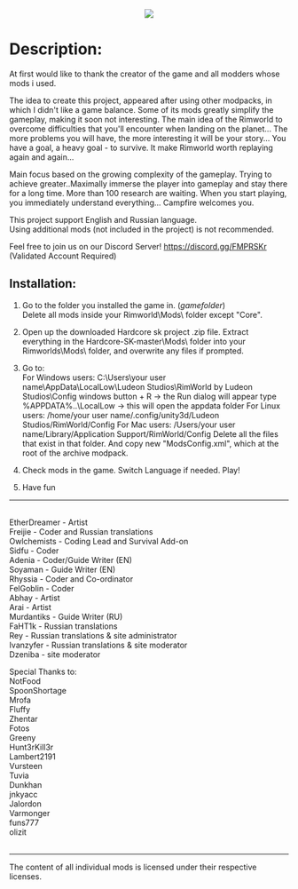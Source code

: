 <center><img src="http://s008.radikal.ru/i304/1512/b8/e77f133acb4e.gif"></center>

# Description:

At first would like to thank the creator of the game and all modders whose mods i used.

The idea to create this project, appeared after using other modpacks, in which I didn't like a game balance. Some of its mods greatly simplify the gameplay, making it soon not interesting.
The main idea of the Rimworld to overcome difficulties that you'll encounter when landing on the planet... The more problems you will have, the more interesting it will be your story... You have a goal, a heavy goal - to survive. It make Rimworld worth replaying again and again...

Main focus based on the growing complexity of the gameplay. Trying to achieve greater..Maximally immerse the player into gameplay and stay there for a long time. More than 100 research are waiting. When you start playing, you immediately understand everything... Campfire welcomes you.

This project support English and Russian language.   
Using additional mods (not included in the project) is not recommended.

Feel free to join us on our Discord Server!
https://discord.gg/FMPRSKr
(Validated Account Required)
     
## Installation:

1. Go to the folder you installed the game in. (*gamefolder*)    
Delete all mods inside your Rimworld\Mods\ folder except "Core".

2. Open up the downloaded Hardcore sk project .zip file.
Extract everything in the Hardcore-SK-master\Mods\ folder into your Rimworlds\Mods\ folder, and overwrite any files if prompted.

3. Go to:  
For Windows users:
C:\Users\your user name\AppData\LocalLow\Ludeon Studios\RimWorld by Ludeon Studios\Config
windows button + R -> the Run dialog will appear
type %APPDATA%\..\LocalLow -> this will open the appdata folder
For Linux users:
/home/your user name/.config/unity3d/Ludeon Studios/RimWorld/Config
For Mac users: 
/Users/your user name/Library/Application Support/RimWorld/Config
Delete all the files that exist in that folder.
And copy new "ModsConfig.xml", which at the root of the archive modpack.

4. Check mods in the game. Switch Language if needed. Play!

5. Have fun <i class="fa fa-smile-o"></i>   

____
<br>EtherDreamer - Artist
<br>Freijie - Coder and Russian translations
<br>Owlchemists - Coding Lead and Survival Add-on
<br>Sidfu - Coder
<br>Adenia - Coder/Guide Writer (EN)
<br>Soyaman - Guide Writer (EN)
<br>Rhyssia - Coder and Co-ordinator
<br>FelGoblin - Coder
<br>Abhay - Artist
<br>Arai - Artist
<br>Murdantiks - Guide Writer (RU)
<br>FaHT1k - Russian translations
<br>Rey - Russian translations & site administrator
<br>Ivanzyfer - Russian translations & site moderator
<br>Dzeniba - site moderator


Special Thanks to:
<br>NotFood
<br>SpoonShortage
<br>Mrofa
<br>Fluffy
<br>Zhentar
<br>Fotos
<br>Greeny
<br>Hunt3rKill3r
<br>Lambert2191
<br>Vursteen
<br>Tuvia
<br>Dunkhan
<br>jnkyacc
<br>Jalordon
<br>Varmonger
<br>funs777
<br>olizit
<br>
<br>
____


The content of all individual mods is licensed under their respective licenses.
